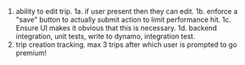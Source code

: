 1. ability to edit trip.
   1a. if user present then they can edit.
   1b. enforce a "save" button to actually submit action to limit performance hit.
   1c. Ensure UI makes it obvious that this is necessary.
   1d. backend integration, unit tests, write to dynamo, integration test.
2. trip creation tracking. max 3 trips after which user is prompted to go premium!
